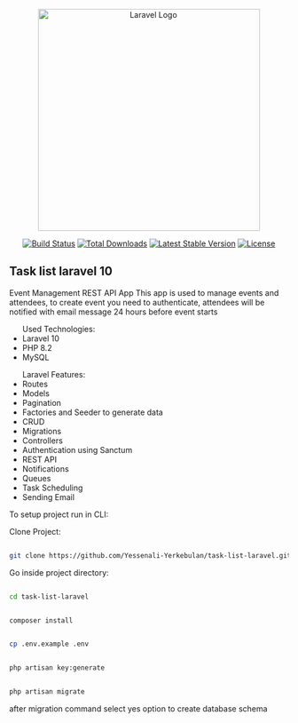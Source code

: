 <p align="center"><a href="https://laravel.com" target="_blank"><img src="https://raw.githubusercontent.com/laravel/art/master/logo-lockup/5%20SVG/2%20CMYK/1%20Full%20Color/laravel-logolockup-cmyk-red.svg" width="400" alt="Laravel Logo"></a></p>

<p align="center">
<a href="https://github.com/laravel/framework/actions"><img src="https://github.com/laravel/framework/workflows/tests/badge.svg" alt="Build Status"></a>
<a href="https://packagist.org/packages/laravel/framework"><img src="https://img.shields.io/packagist/dt/laravel/framework" alt="Total Downloads"></a>
<a href="https://packagist.org/packages/laravel/framework"><img src="https://img.shields.io/packagist/v/laravel/framework" alt="Latest Stable Version"></a>
<a href="https://packagist.org/packages/laravel/framework"><img src="https://img.shields.io/packagist/l/laravel/framework" alt="License"></a>
</p>

## Task list laravel 10

Event Management REST API App
This app is used to manage events and attendees, to create event you need to authenticate, attendees will be notified with email message 24 hours before event starts

<ul>Used Technologies:
    <li>Laravel 10</li>
    <li>PHP 8.2</li>
    <li>MySQL</li>
</ul>
<ul>Laravel Features:
    <li>Routes</li>
    <li>Models</li>
    <li>Pagination</li>
    <li>Factories and Seeder to generate data</li>
    <li>CRUD</li>
    <li>Migrations</li>
    <li>Controllers</li>
    <li>Authentication using Sanctum</li>
    <li>REST API</li>
    <li>Notifications</li>
    <li>Queues</li>
    <li>Task Scheduling</li>
    <li>Sending Email</li>
    
</ul>
To setup project run in CLI:

Clone Project:

```sh

git clone https://github.com/Yessenali-Yerkebulan/task-list-laravel.git

```

Go inside project directory:

```sh

cd task-list-laravel

```

```sh

composer install

```

```sh

cp .env.example .env

```

```sh

php artisan key:generate

```

```sh

php artisan migrate

```

after migration command select yes option to create database schema

